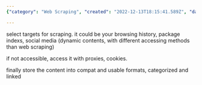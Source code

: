 ```yaml
---
{"category": "Web Scraping", "created": "2022-12-13T18:15:41.589Z", "date": "2022-12-13 18:15:41", "description": "Web scraping is the process of extracting data from websites by selecting targets and utilizing proxies or cookies for access, storing the content in compatible formats, categorizing it, and linking it for efficient retrieval.", "modified": "2022-12-13T18:18:21.103Z", "tags": ["web scraping", "data extraction", "websites", "proxies", "cookies", "data storage", "categorization"], "title": "web scraping logic"}

---
```


select targets for scraping. it could be your browsing history, package indexs, social media (dynamic contents, with different accessing methods than web scraping)

if not accessible, access it with proxies, cookies.

finally store the content into compat and usable formats, categorized and linked
